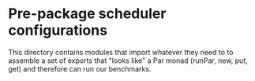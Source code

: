 

Pre-package scheduler configurations
==================================================

This directory contains modules that import whatever they need to to
assemble a set of exports that "looks like" a Par monad (runPar, new,
put, get) and therefore can run our benchmarks.

